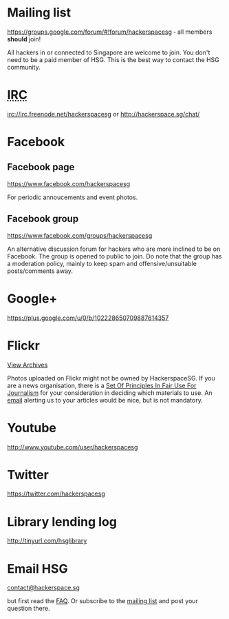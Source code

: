 # Mailing list

<https://groups.google.com/forum/#!forum/hackerspacesg> &dash; all members **should** join!

All hackers in or connected to Singapore are welcome to join. You don't need to
be a paid member of HSG. This is the best way to contact the HSG community.

# <abbr title="Internet Relay Chat">IRC</abbr>

<irc://irc.freenode.net/hackerspacesg> or <http://hackerspace.sg/chat/>

# Facebook

## Facebook page 

<https://www.facebook.com/hackerspacesg>

For periodic annoucements and event photos.

## Facebook group

<https://www.facebook.com/groups/hackerspacesg>

An alternative discussion forum for hackers who are more inclined to be on Facebook. The group is opened to public to join. Do note that the group has a moderation policy, mainly to keep spam and offensive/unsuitable posts/comments away.

# Google+

<https://plus.google.com/u/0/b/102228650709887614357>

# Flickr

<a href="http://www.flickr.com/search/?q=hackerspacesg+OR+hackerspace.sg&m=tags&ss=0&ct=0&mt=all&w=all&adv=1">View Archives</a>

Photos uploaded on Flickr might not be owned by HackerspaceSG. If you are a news organisation, there is a [Set Of Principles In Fair Use For Journalism](http://www.cmsimpact.org/journalism) for your consideration in deciding which materials to use. An [email](#email-hsg) alerting us to your articles would be nice, but is not mandatory.

# Youtube

<http://www.youtube.com/user/hackerspacesg>

# Twitter

<https://twitter.com/hackerspacesg>

# Library lending log

<http://tinyurl.com/hsglibrary>

# Email HSG

<contact@hackerspace.sg>

but first read the [FAQ](/faq). Or subscribe to the [mailing list](#mailing-list) and post your question there.

